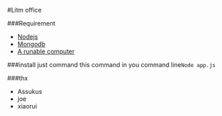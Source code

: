#Litm office

###Requirement
  * [Nodejs](http://www.nodejs.org/)
  * [Mongodb](http://www.mongodb.org/)
  * [A runable computer](http://www.amazon.com/s/ref=nb_sb_noss?url=search-alias%3Daps&field-keywords=computer)

###install
  just command this command in you command line``Node app.js ``
  

###thx
  * Assukus
  * joe
  * xiaorui
  
